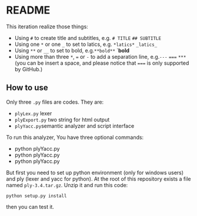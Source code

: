 # README

This iteration realize those things:

+ Using `#` to create title and subtitles, e.g. `# TITLE` `## SUBTITLE`
+ Using one `*` or one `_` to set to latics, e.g. `*latics*` `_latics_`
+ Using `**` or `__` to set to bold, e.g.`**bold**` `__bold__
+ Using more than three `*`, `=` or `-` to add a separation line, e.g.`---` `===` `***`
  (you can be insert a space, and please notice that `===` is only supported by GitHub.)
  
## How to use
Only three `.py` files are codes. They are:

+ `plyLex.py` lexer
+ `plyExport.py` two string for html output
+ `plyYacc.py`semantic analyzer and script interface

To run this analyzer, You have three optional commands:

+ python plyYacc.py
+ python plyYacc.py <imported Markdown filename>
+ python plyYacc.py <imported Markdown filename> <Exported HTML filename>

But first you need to set up python environment (only for windows users) and ply (lexer and yacc for python).
At the root of this repository exists a file named `ply-3.4.tar.gz`. Unzip it and run this code:
```
python setup.py install
```
then you can test it.
